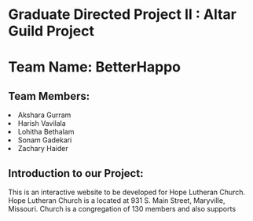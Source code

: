 # Graduate Directed Project II : Altar Guild Project

<h1>Team Name: BetterHappo</h1>
 
<h2>Team Members:</h2>
 <li> Akshara Gurram</li>
 <li> Harish Vavilala</li>
 <li> Lohitha Bethalam</li>
 <li> Sonam Gadekari</li>
 <li> Zachary Haider</li>

<h2> Introduction to our Project:</h2>
<p>This is an interactive website to be developed for Hope Lutheran Church. Hope Lutheran Church is a located at 931 S. Main Street, Maryville, Missouri. Church is a congregation of 130 members and also supports 
